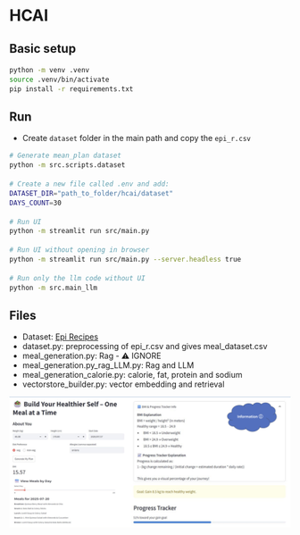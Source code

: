 # HCAI

## Basic setup

``` bash
python -m venv .venv
source .venv/bin/activate
pip install -r requirements.txt
```

## Run

* Create `dataset` folder in the main path and copy the `epi_r.csv`

``` bash
# Generate mean_plan dataset
python -m src.scripts.dataset

# Create a new file called .env and add:
DATASET_DIR="path_to_folder/hcai/dataset"
DAYS_COUNT=30

# Run UI
python -m streamlit run src/main.py

# Run UI without opening in browser
python -m streamlit run src/main.py --server.headless true

# Run only the llm code without UI
python -m src.main_llm

```

## Files

* Dataset: [Epi Recipes](https://www.kaggle.com/datasets/hugodarwood/epirecipes?resource=download)
* dataset.py: preprocessing of epi_r.csv and gives meal_dataset.csv
* meal_generation.py: Rag - ⚠️ IGNORE
* meal_generation.py_rag_LLM.py: Rag and LLM
* meal_generation_calorie.py: calorie, fat, protein and sodium
* vectorstore_builder.py: vector embedding and retrieval

![image alt](https://github.com/Sourya2000/LLM-Meal-plan-generator-based-on-BMI/blob/main/Screenshot%202025-07-27%20020019.png?raw=true)


